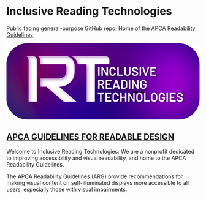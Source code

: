 # Inclusive Reading Technologies
Public facing general-purpose GitHub repo. Home of the [APCA Readability Guidelines](https://www.readtech.org/ARG/guidelines/).

<img src="./img/IRTtextPaths_v03.svg" width="720">

## [APCA GUIDELINES FOR READABLE DESIGN](https://www.readtech.org/ARG/guidelines/)

Welcome to Inclusive Reading Technologies. We are a nonprofit dedicated to improving accessibility and visual readability, and home to the APCA Readability Guidelines.

The APCA Readability Guidelines (ARG) provide recommendations for making visual content on self-illuminated displays more accessible to all users, especially those with visual impairments.

